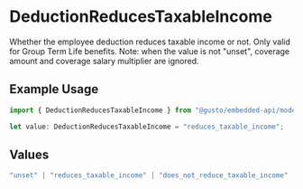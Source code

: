 # DeductionReducesTaxableIncome

Whether the employee deduction reduces taxable income or not. Only valid for Group Term Life benefits. Note: when the value is not "unset", coverage amount and coverage salary multiplier are ignored.

## Example Usage

```typescript
import { DeductionReducesTaxableIncome } from "@gusto/embedded-api/models/operations/postv1employeesemployeeidemployeebenefits.js";

let value: DeductionReducesTaxableIncome = "reduces_taxable_income";
```

## Values

```typescript
"unset" | "reduces_taxable_income" | "does_not_reduce_taxable_income"
```